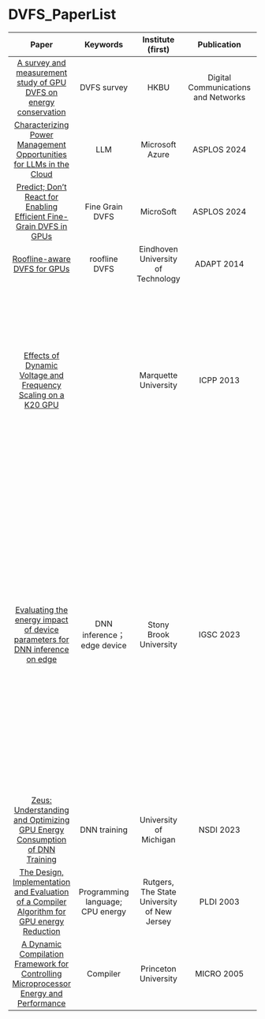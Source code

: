 # DVFS_PaperList
|                                                                 Paper                                                                |                                   Keywords                                  |   Institute (first)   |           Publication           |                        Others                       |
| :----------------------------------------------------------------------------------------------------------------------------------: | :-------------------------------------------------------------------------: | :-------------------: | :-----------------------------: | :-------------------------------------------------: |
|  [A survey and measurement study of GPU DVFS on energy conservation](https://www.sciencedirect.com/science/article/pii/S2352864816300736)  | DVFS survey | HKBU | Digital Communications and Networks |              |
| [Characterizing Power Management Opportunities for LLMs in the Cloud](https://dl.acm.org/doi/10.1145/3620666.3651329) | LLM | Microsoft Azure | ASPLOS 2024| |
| [Predict; Don’t React for Enabling Efficient Fine-Grain DVFS in GPUs](https://arxiv.org/abs/2205.00121) | Fine Grain DVFS | MicroSoft | ASPLOS 2024 | |
| [Roofline-aware DVFS for GPUs](https://dl.acm.org/doi/10.1145/2553062.2553067) | roofline DVFS | Eindhoven University of Technology | ADAPT 2014 | |
| [Effects of Dynamic Voltage and Frequency Scaling on a K20 GPU](https://ieeexplore.ieee.org/document/6687422) |  | Marquette University | ICPP 2013 |Key Points: 1. MM benchmark shows performance is linearly proportional to the GPU frequency when using a high memory speed  2. CPU DVFS impacts the CPU and other system components|
| [Evaluating the energy impact of device parameters for DNN inference on edge](https://dl.acm.org/doi/10.1145/3634769.3634809) |DNN inference； edge device | Stony Brook University | IGSC 2023 | Key Points: default parameter setting is not energy optimal; Power consumption increases linearly with frequency. The decrease in inference latency starts to plateau out at higher frequency as frequency is not the bottkeneck and performance is limited by other components such as memory and I/O bandwidth | |
| [Zeus: Understanding and Optimizing GPU Energy Consumption of DNN Training](https://www.usenix.org/conference/nsdi23/presentation/you) | DNN training | University of Michigan | NSDI 2023 | 
| [The Design, Implementation and Evaluation of a Compiler Algorithm for GPU energy Reduction](https://people.cs.rutgers.edu/~uli/PLDI03.pdf) | Programming language; CPU energy |  Rutgers, The State University of New Jersey | PLDI 2003 |
| [A Dynamic Compilation Framework for Controlling Microprocessor Energy and Performance](https://mrmgroup.cs.princeton.edu/papers/jqwu-micro2005.pdf) | Compiler | Princeton University | MICRO 2005 | 

